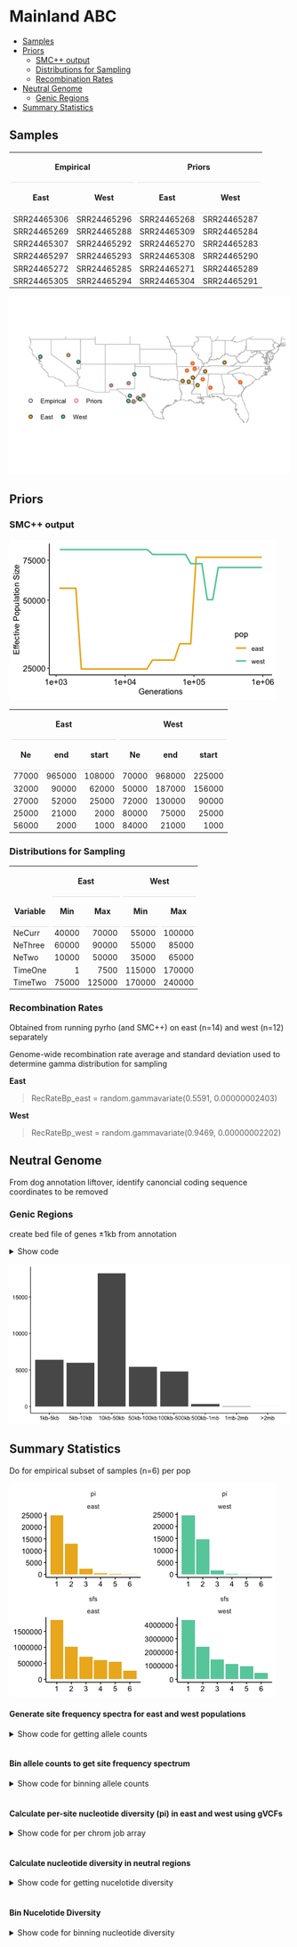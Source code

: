 Mainland ABC
================

-   [Samples](#samples)
-   [Priors](#priors)
    -   [SMC++ output](#smc-output)
    -   [Distributions for Sampling](#distributions-for-sampling)
    -   [Recombination Rates](#recombination-rates)
-   [Neutral Genome](#neutral-genome)
    -   [Genic Regions](#genic-regions)
-   [Summary Statistics](#summary-statistics)

## Samples

<table class="table" style="width: auto !important; margin-left: auto; margin-right: auto;">
<thead>
<tr>
<th style="border-bottom:hidden;padding-bottom:0; padding-left:3px;padding-right:3px;text-align: center; " colspan="2">

<div style="border-bottom: 1px solid #ddd; padding-bottom: 5px; ">

Empirical

</div>

</th>
<th style="border-bottom:hidden;padding-bottom:0; padding-left:3px;padding-right:3px;text-align: center; " colspan="2">

<div style="border-bottom: 1px solid #ddd; padding-bottom: 5px; ">

Priors

</div>

</th>
</tr>
<tr>
<th style="border-bottom:hidden;padding-bottom:0; padding-left:3px;padding-right:3px;text-align: center; " colspan="1">

<div style="border-bottom: 1px solid #ddd; padding-bottom: 5px; ">

East

</div>

</th>
<th style="border-bottom:hidden;padding-bottom:0; padding-left:3px;padding-right:3px;text-align: center; " colspan="1">

<div style="border-bottom: 1px solid #ddd; padding-bottom: 5px; ">

West

</div>

</th>
<th style="border-bottom:hidden;padding-bottom:0; padding-left:3px;padding-right:3px;text-align: center; " colspan="1">

<div style="border-bottom: 1px solid #ddd; padding-bottom: 5px; ">

East

</div>

</th>
<th style="border-bottom:hidden;padding-bottom:0; padding-left:3px;padding-right:3px;text-align: center; " colspan="1">

<div style="border-bottom: 1px solid #ddd; padding-bottom: 5px; ">

West

</div>

</th>
</tr>
</thead>
<tbody>
<tr>
<td style="text-align:left;">
SRR24465306
</td>
<td style="text-align:left;">
SRR24465296
</td>
<td style="text-align:left;">
SRR24465268
</td>
<td style="text-align:left;">
SRR24465287
</td>
</tr>
<tr>
<td style="text-align:left;">
SRR24465269
</td>
<td style="text-align:left;">
SRR24465288
</td>
<td style="text-align:left;">
SRR24465309
</td>
<td style="text-align:left;">
SRR24465284
</td>
</tr>
<tr>
<td style="text-align:left;">
SRR24465307
</td>
<td style="text-align:left;">
SRR24465292
</td>
<td style="text-align:left;">
SRR24465270
</td>
<td style="text-align:left;">
SRR24465283
</td>
</tr>
<tr>
<td style="text-align:left;">
SRR24465297
</td>
<td style="text-align:left;">
SRR24465293
</td>
<td style="text-align:left;">
SRR24465308
</td>
<td style="text-align:left;">
SRR24465290
</td>
</tr>
<tr>
<td style="text-align:left;">
SRR24465272
</td>
<td style="text-align:left;">
SRR24465285
</td>
<td style="text-align:left;">
SRR24465271
</td>
<td style="text-align:left;">
SRR24465289
</td>
</tr>
<tr>
<td style="text-align:left;">
SRR24465305
</td>
<td style="text-align:left;">
SRR24465294
</td>
<td style="text-align:left;">
SRR24465304
</td>
<td style="text-align:left;">
SRR24465291
</td>
</tr>
</tbody>
</table>

![](ABC_files/figure-gfm/Samples-1.png)<!-- -->

## Priors

### SMC++ output

![](ABC_files/figure-gfm/Priors-1.png)<!-- -->
<table class="table" style="width: auto !important; margin-left: auto; margin-right: auto;">
<thead>
<tr>
<th style="border-bottom:hidden;padding-bottom:0; padding-left:3px;padding-right:3px;text-align: center; " colspan="3">

<div style="border-bottom: 1px solid #ddd; padding-bottom: 5px; ">

East

</div>

</th>
<th style="border-bottom:hidden;padding-bottom:0; padding-left:3px;padding-right:3px;text-align: center; " colspan="3">

<div style="border-bottom: 1px solid #ddd; padding-bottom: 5px; ">

West

</div>

</th>
</tr>
<tr>
<th style="border-bottom:hidden;padding-bottom:0; padding-left:3px;padding-right:3px;text-align: center; " colspan="1">

<div style="border-bottom: 1px solid #ddd; padding-bottom: 5px; ">

Ne

</div>

</th>
<th style="border-bottom:hidden;padding-bottom:0; padding-left:3px;padding-right:3px;text-align: center; " colspan="1">

<div style="border-bottom: 1px solid #ddd; padding-bottom: 5px; ">

end

</div>

</th>
<th style="border-bottom:hidden;padding-bottom:0; padding-left:3px;padding-right:3px;text-align: center; " colspan="1">

<div style="border-bottom: 1px solid #ddd; padding-bottom: 5px; ">

start

</div>

</th>
<th style="border-bottom:hidden;padding-bottom:0; padding-left:3px;padding-right:3px;text-align: center; " colspan="1">

<div style="border-bottom: 1px solid #ddd; padding-bottom: 5px; ">

Ne

</div>

</th>
<th style="border-bottom:hidden;padding-bottom:0; padding-left:3px;padding-right:3px;text-align: center; " colspan="1">

<div style="border-bottom: 1px solid #ddd; padding-bottom: 5px; ">

end

</div>

</th>
<th style="border-bottom:hidden;padding-bottom:0; padding-left:3px;padding-right:3px;text-align: center; " colspan="1">

<div style="border-bottom: 1px solid #ddd; padding-bottom: 5px; ">

start

</div>

</th>
</tr>
</thead>
<tbody>
<tr>
<td style="text-align:right;">
77000
</td>
<td style="text-align:right;">
965000
</td>
<td style="text-align:right;">
108000
</td>
<td style="text-align:right;">
70000
</td>
<td style="text-align:right;">
968000
</td>
<td style="text-align:right;">
225000
</td>
</tr>
<tr>
<td style="text-align:right;">
32000
</td>
<td style="text-align:right;">
90000
</td>
<td style="text-align:right;">
62000
</td>
<td style="text-align:right;">
50000
</td>
<td style="text-align:right;">
187000
</td>
<td style="text-align:right;">
156000
</td>
</tr>
<tr>
<td style="text-align:right;">
27000
</td>
<td style="text-align:right;">
52000
</td>
<td style="text-align:right;">
25000
</td>
<td style="text-align:right;">
72000
</td>
<td style="text-align:right;">
130000
</td>
<td style="text-align:right;">
90000
</td>
</tr>
<tr>
<td style="text-align:right;">
25000
</td>
<td style="text-align:right;">
21000
</td>
<td style="text-align:right;">
2000
</td>
<td style="text-align:right;">
80000
</td>
<td style="text-align:right;">
75000
</td>
<td style="text-align:right;">
25000
</td>
</tr>
<tr>
<td style="text-align:right;">
56000
</td>
<td style="text-align:right;">
2000
</td>
<td style="text-align:right;">
1000
</td>
<td style="text-align:right;">
84000
</td>
<td style="text-align:right;">
21000
</td>
<td style="text-align:right;">
1000
</td>
</tr>
</tbody>
</table>

### Distributions for Sampling

<table class="table" style="width: auto !important; margin-left: auto; margin-right: auto;">
<thead>
<tr>
<th style="empty-cells: hide;border-bottom:hidden;" colspan="1">
</th>
<th style="border-bottom:hidden;padding-bottom:0; padding-left:3px;padding-right:3px;text-align: center; " colspan="2">

<div style="border-bottom: 1px solid #ddd; padding-bottom: 5px; ">

East

</div>

</th>
<th style="border-bottom:hidden;padding-bottom:0; padding-left:3px;padding-right:3px;text-align: center; " colspan="2">

<div style="border-bottom: 1px solid #ddd; padding-bottom: 5px; ">

West

</div>

</th>
</tr>
<tr>
<th style="border-bottom:hidden;padding-bottom:0; padding-left:3px;padding-right:3px;text-align: center; " colspan="1">

<div style="border-bottom: 1px solid #ddd; padding-bottom: 5px; ">

Variable

</div>

</th>
<th style="border-bottom:hidden;padding-bottom:0; padding-left:3px;padding-right:3px;text-align: center; " colspan="1">

<div style="border-bottom: 1px solid #ddd; padding-bottom: 5px; ">

Min

</div>

</th>
<th style="border-bottom:hidden;padding-bottom:0; padding-left:3px;padding-right:3px;text-align: center; " colspan="1">

<div style="border-bottom: 1px solid #ddd; padding-bottom: 5px; ">

Max

</div>

</th>
<th style="border-bottom:hidden;padding-bottom:0; padding-left:3px;padding-right:3px;text-align: center; " colspan="1">

<div style="border-bottom: 1px solid #ddd; padding-bottom: 5px; ">

Min

</div>

</th>
<th style="border-bottom:hidden;padding-bottom:0; padding-left:3px;padding-right:3px;text-align: center; " colspan="1">

<div style="border-bottom: 1px solid #ddd; padding-bottom: 5px; ">

Max

</div>

</th>
</tr>
</thead>
<tbody>
<tr>
<td style="text-align:left;">
NeCurr
</td>
<td style="text-align:right;">
40000
</td>
<td style="text-align:right;">
70000
</td>
<td style="text-align:right;">
55000
</td>
<td style="text-align:right;">
100000
</td>
</tr>
<tr>
<td style="text-align:left;">
NeThree
</td>
<td style="text-align:right;">
60000
</td>
<td style="text-align:right;">
90000
</td>
<td style="text-align:right;">
55000
</td>
<td style="text-align:right;">
85000
</td>
</tr>
<tr>
<td style="text-align:left;">
NeTwo
</td>
<td style="text-align:right;">
10000
</td>
<td style="text-align:right;">
50000
</td>
<td style="text-align:right;">
35000
</td>
<td style="text-align:right;">
65000
</td>
</tr>
<tr>
<td style="text-align:left;">
TimeOne
</td>
<td style="text-align:right;">
1
</td>
<td style="text-align:right;">
7500
</td>
<td style="text-align:right;">
115000
</td>
<td style="text-align:right;">
170000
</td>
</tr>
<tr>
<td style="text-align:left;">
TimeTwo
</td>
<td style="text-align:right;">
75000
</td>
<td style="text-align:right;">
125000
</td>
<td style="text-align:right;">
170000
</td>
<td style="text-align:right;">
240000
</td>
</tr>
</tbody>
</table>

### Recombination Rates

Obtained from running pyrho (and SMC++) on east (n=14) and west (n=12)
separately

Genome-wide recombination rate average and standard deviation used to
determine gamma distribution for sampling

**East**

> RecRateBp\_east = random.gammavariate(0.5591, 0.00000002403)

**West**

> RecRateBp\_west = random.gammavariate(0.9469, 0.00000002202)

## Neutral Genome

From dog annotation liftover, identify canoncial coding sequence
coordinates to be removed

### Genic Regions

create bed file of genes ±1kb from annotation

<details>
<summary>
Show code
</summary>

<br>

``` r
#Grayfox liftover annotation

galba <- fread("~/Downloads/galba.gtf.gz")



chroms <- read_tsv("inputstats_files/grayfox_renameChroms_number.txt", col_names = c("scaf","chrom")) %>% 
  separate(scaf, remove=F, c(NA,NA,NA,NA,NA,"length"))

gfgenes <- galba %>% left_join(chroms,by=c("V1"="scaf"))


mybednew <- gfgenes %>% 
  filter(str_detect(V3, "CDS")) %>% mutate(len=V5-V4) %>% separate(V9, sep=";", into=c("t","g"))

mybeds <- mybednew %>%  mutate(g = str_remove_all(g, "\"")) %>% separate(g, sep="d", into=c("id","gid")) %>% mutate(gid=as.numeric(str_remove(gid,"g"))) %>% arrange(gid,len)

mb <- mybeds %>% group_by(gid) %>% filter(len==max(len)) %>% drop_na(chrom) %>% ungroup()


mb1kb %>% write_tsv("sumstats_files/gfgenes_2024_1kb.bed", col_names = F)

## take the intersect to get neutral regions


neutral <- read_tsv("sumstats_files/neutral.bed", col_names = c("chrom","start","end")) %>% mutate(size=end-start) 

neutral %>% filter(size>1000)  %>% dplyr::select(chrom,start,end) %>%  write_tsv("sumstats_files/neutral_regions_gt1kb.bed", col_names = F)

neutralsmall <- neutral %>% filter(size<1000) %>% dplyr::select(chrom,start,end)

mbgt1kb <- bind_rows(mb1kb,neutralsmall) %>% arrange(chrom,start)

mbgt1kb %>% write_tsv("sumstats_files/gfgenes_2024_1kb_gt1kb.bed", col_names = F)
```

</details>

![](ABC_files/figure-gfm/plotNeutral-1.png)<!-- -->

## Summary Statistics

Do for empirical subset of samples (n=6) per pop

![](ABC_files/figure-gfm/empBin-1.png)<!-- -->

#### Generate site frequency spectra for east and west populations

<details>
<summary>
Show code for getting allele counts
</summary>

<br>

``` bash
##Filter for six empirical samples per pop

bcftools view -Oz -S west6.txt /project/jazlynmo_738/DataRepository/Canids/Variants/GrayFox/Mainland/grayfox_filtered.renameChroms.Mainland.drop295.ACgr59_DPgr205lt500.vcf.gz > west6.vcf.gz

bcftools view -Oz -S east6.txt /project/jazlynmo_738/DataRepository/Canids/Variants/GrayFox/Mainland/grayfox_filtered.renameChroms.Mainland.drop295.ACgr59_DPgr205lt500.vcf.gz > east6.vcf.gz

bcftools index -t west6.vcf.gz

bcftools index -t east6.vcf.gz

##Filter for SNPs among sample set
bcftools view --min-ac=1 --max-ac 11 west6.vcf.gz | bcftools view -i 'F_MISSING<0.1' -Oz -o snpwest6.vcf.gz

bcftools index -t snpwest6.vcf.gz

bcftools view --min-ac=1 --max-ac 11 east6.vcf.gz | bcftools view -i 'F_MISSING<0.1' -Oz -o snpeast6.vcf.gz

bcftools index -t snpeast6.vcf.gz


##Get allele counts
vcftools --gzvcf snpeast6.vcf.gz --counts --out eastcount_neutral --exclude-bed gfgenes_2024_1kb_gt1kb.bed >& eastcount_neutral.log

vcftools --gzvcf snpwest6.vcf.gz --counts --out westcount_neutral --exclude-bed gfgenes_2024_1kb_gt1kb.bed >& westcount_neutral.log

sed -e 's/:/\t/g'  eastcount_neutral.frq.count > east_neutral.count

sed -e 's/:/\t/g'  westcount_neutral.frq.count > west_neutral.count
```

</details>

<br>

#### Bin allele counts to get site frequency spectrum

<details>
<summary>
Show code for binning allele counts
</summary>

<br>

``` r
eastcount <- fread("/scratch1/marjanak/mainland_2024/gf_correct/east_neutral.count",col.names = c("CHROM","POS","N_ALLELES","N_CHR","allele1","count1","allele2","count2"))

sumeast <- eastcount %>% group_by(count1,count2) %>% count()

east_data <- sumeast %>%
  group_by(bin = pmin(count1, count2), bin2 = pmax(count1, count2)) %>%
  summarise(count = sum(n), .groups = 'drop') %>%
  arrange(bin) %>% select(bin,count)

westcount <- fread("/scratch1/marjanak/mainland_2024/gf_correct/west_neutral.count",col.names = c("CHROM","POS","N_ALLELES","N_CHR","allele1","count1","allele2","count2"))

sumwest <- westcount %>% group_by(count1,count2) %>% count()

west_data <- sumwest %>%
  group_by(bin = pmin(count1, count2), bin2 = pmax(count1, count2)) %>%
  summarise(count = sum(n), .groups = 'drop') %>%
  arrange(bin) %>% select(bin,count)

snpbin <- bind_rows("east"=east_data, "west"=west_data, .id="pop")

statsbin <- bind_rows("pi"=pibin,"sfs"=snpbin,.id="stat")

write_tsv(statsbin,"/scratch1/marjanak/mainland_2024/gf_correct/emp_bin_summary.txt")
```

</details>

<br>

#### Calculate per-site nucleotide diversity (pi) in east and west using gVCFs

<details>
<summary>
Show code for per chrom job array
</summary>

<br>

``` bash
#!/bin/sh
#SBATCH --job-name=sitepiE
#SBATCH --output=/scratch1/marjanak/mainland_2024/gf_correct/pi_east/slurmJob_%a.out
#SBATCH --error=/scratch1/marjanak/mainland_2024/gf_correct/pi_east/slurmJob_%a.err
#SBATCH --time=30:00:00
#SBATCH --partition=qcb
#SBATCH --ntasks=1
#SBATCH --cpus-per-task=4
#SBATCH --mem-per-cpu=8000MB
#SBATCH --array=1-32
#SBATCH --mail-type=END,FAIL # notifications for job done & fail
#SBATCH --mail-user=marjanak@usc.edu

module load vcftools

vcftools --gzvcf /project/jazlynmo_738/DataRepository/Canids/Invariant/GrayFox/Mainland/grayfox_filtered.renameChroms.Mainland.drop295.ACgr59_DPgr205lt500.rmMultAllelicgvcf.gz --keep east6.txt --site-pi --max-missing 1.0 --chr chr${SLURM_ARRAY_TASK_ID} --out /scratch1/marjanak/mainland_2024/gf_correct/pi_east/chr${SLURM_ARRAY_TASK_ID}sitepi_East

sleep 60
```

</details>

<br>

#### Calculate nucleotide diversity in neutral regions

<details>
<summary>
Show code for getting nucelotide diversity
</summary>

<br>

``` bash
#Skip header and combine site pi per chrom outputs
awk 'FNR>1' chr* > east_sites.pi

#Delete lines with pi of zero
awk '$3 != 0' east_sites.pi > allChroms.sites.pi

#Convert to bed format
awk 'OFS="\t"{print $1, $2-1, $2, $3}' allChroms.sites.pi > allChroms.sites.bed


#Intersect per site pi and neutral region bed files to calculate avg pi per region 
bedtools intersect -a neutral_regions_gt1kb.bed -b allChroms.sites.bed -wa -wb > intersected_sites.bed
```

</details>

<br>

#### Bin Nucelotide Diversity

<details>
<summary>
Show code for binning nucleotide diversity
</summary>

<br>

``` r
eastint <- read_tsv("/scratch1/marjanak/mainland_2024/gf_correct/pi_east/intersected_sites.bed",
                    col_names = c("chr","start","end","chrom","x","y","pi"))

westint <- read_tsv("/scratch1/marjanak/mainland_2024/gf_correct/pi_west/intersected_sites.bed",
                    col_names = c("chr","start","end","chrom","x","y","pi"))


allneut <- read_tsv("/scratch1/marjanak/mainland_2024/gf_correct/pi_east/neutral_regions_gt1kb.bed",
                    col_names = c("chr","start","end"))

eastneut <- allneut %>% 
  left_join(eastint, by = c("chr","start","end")) 

counteast <- eastneut %>% 
  mutate(pie=case_when(is.na(pi) ~ 0, TRUE ~ pi)) %>% 
  group_by(chr,start,end) %>% 
  summarise(n=n(), sumpi=sum(pie)) %>% 
  mutate(size=end-start, avgpi=sumpi/size) %>% 
  mutate(cutsize=cut(avgpi,c(-Inf,0.0008,0.0016,0.0024,0.0032,0.004,Inf),
                     labels = c("nd_1","nd_2","nd_3","nd_4","nd_5","nd_6")))

cte <- counteast %>% group_by(cutsize) %>% summarise(regs=n())

westneut <- allneut %>% 
  left_join(westint, by = c("chr","start","end")) 

countwest <- westneut %>% 
  mutate(pie=case_when(is.na(pi) ~ 0, TRUE ~ pi)) %>% 
  group_by(chr,start,end) %>% 
  summarise(n=n(), sumpi=sum(pie)) %>% 
  mutate(size=end-start, avgpi=sumpi/size) %>% 
  mutate(cutsize=cut(avgpi,c(-Inf,0.0017,0.0034,0.0051,0.0068,0.0085,Inf), 
                     labels = c("nd_1","nd_2","nd_3","nd_4","nd_5","nd_6")))

ctw <- countwest %>% group_by(cutsize) %>% summarise(regs=n())

pibin <- bind_rows("east"=cte, "west"=ctw, .id="pop") %>% mutate(bin=as.integer(bin))
```

</details>

<br>

